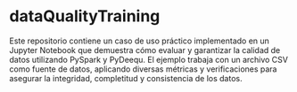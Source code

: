# dataQualityTraining
Este repositorio contiene un caso de uso práctico implementado en un Jupyter Notebook que demuestra cómo evaluar y garantizar la calidad de datos utilizando PySpark y PyDeequ. El ejemplo trabaja con un archivo CSV como fuente de datos, aplicando diversas métricas y verificaciones para asegurar la integridad, completitud y consistencia de los datos.

